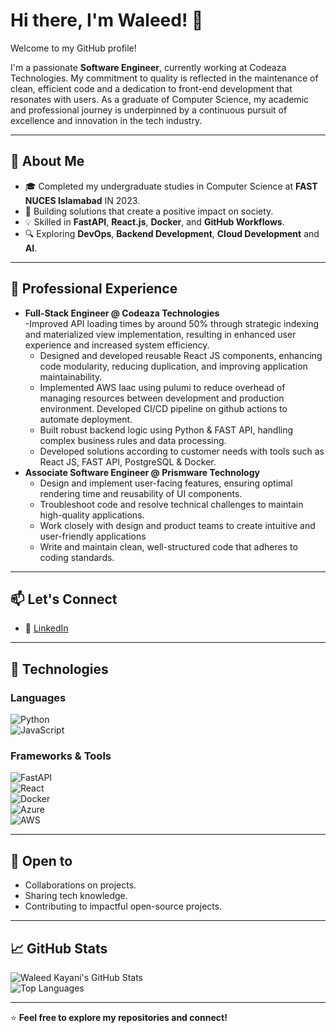 
<!--
**WaleedK2000/waleedk2000** is a ✨ _special_ ✨ repository because its `README.md` (this file) appears on your GitHub profile.

Here are some ideas to get you started:

- 🔭 I’m currently working on ...
- 🌱 I’m currently learning ...
- 👯 I’m looking to collaborate on ...
- 🤔 I’m looking for help with ...
- 💬 Ask me about ...
- 📫 How to reach me: ...
- 😄 Pronouns: ...
- ⚡ Fun fact: ...
-->


# Hi there, I'm Waleed! 👋  

Welcome to my GitHub profile!

I'm a passionate **Software Engineer**, currently working at Codeaza Technologies. My commitment to quality is reflected in the maintenance of clean, efficient code and a dedication to front-end development that resonates with users. As a graduate of Computer Science, my academic and professional journey is underpinned by a continuous pursuit of excellence and innovation in the tech industry.

---

## 🌟 About Me  

- 🎓  Completed my undergraduate studies in Computer Science at **FAST NUCES Islamabad** IN 2023. 
- 🚀 Building solutions that create a positive impact on society. 
- 💡 Skilled in **FastAPI**, **React.js**, **Docker**, and **GitHub Workflows**.  
- 🔍 Exploring **DevOps**, **Backend Development**, **Cloud Development** and **AI**.  

---



## 💼 Professional Experience  

- **Full-Stack Engineer @ Codeaza Technologies**  
  -Improved API loading times by around 50% through strategic indexing and materialized view implementation, resulting in enhanced user experience and increased system efficiency.
  - Designed and developed reusable React JS components, enhancing code modularity, reducing duplication, and improving application maintainability.
  - Implemented AWS Iaac using pulumi to reduce overhead of managing resources between development and production environment. Developed CI/CD pipeline on github actions to automate deployment.
  - Built robust backend logic using Python & FAST API, handling complex business rules and data processing.
  - Developed solutions according to customer needs with tools such as React JS, FAST API, PostgreSQL & Docker.  
- **Associate Software Engineer @ Prismware Technology**  
  - Design and implement user-facing features, ensuring optimal rendering time and reusability of UI components.
  - Troubleshoot code and resolve technical challenges to maintain high-quality applications.
  - Work closely with design and product teams to create intuitive and user-friendly applications
  - Write and maintain clean, well-structured code that adheres to coding standards.

---

## 📫 Let's Connect  

- 💼 [LinkedIn](https://www.linkedin.com/in/waleed-kayani/)
<!--
- 🐦 [Twitter](https://twitter.com/) (Create a Twitter profile to share tech insights and updates!)  
- 📝 [Dev.to](https://dev.to/) (Start sharing articles about your projects and experiences!)  
- 🌐 [Portfolio Website](#) (Consider creating a personal website to showcase your work!)  
-->
---

## 🚀 Technologies  

### Languages  
![Python](https://img.shields.io/badge/-Python-blue?logo=python&logoColor=white)  
![JavaScript](https://img.shields.io/badge/-JavaScript-yellow?logo=javascript&logoColor=black)  

### Frameworks & Tools  
![FastAPI](https://img.shields.io/badge/-FastAPI-teal?logo=fastapi&logoColor=white)  
![React](https://img.shields.io/badge/-React-blue?logo=react&logoColor=white)  
![Docker](https://img.shields.io/badge/-Docker-blue?logo=docker&logoColor=white)  
![Azure](https://img.shields.io/badge/-Azure-blue?logo=microsoft-azure&logoColor=white)  
![AWS](https://img.shields.io/badge/-AWS-orange?logo=amazon-aws&logoColor=white)  

---

## 🌱 Open to  

- Collaborations on projects.  
- Sharing tech knowledge.  
- Contributing to impactful open-source projects.  

---

## 📈 GitHub Stats  

![Waleed Kayani's GitHub Stats](https://github-readme-stats.vercel.app/api?username=Waleed-Kayani&show_icons=true&theme=radical)  
![Top Languages](https://github-readme-stats.vercel.app/api/top-langs/?username=Waleed-Kayani&layout=compact&theme=radical)  

---

⭐ **Feel free to explore my repositories and connect!**  
